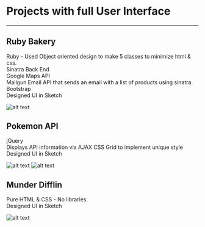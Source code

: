 # Projects with full User Interface
####

----
## Ruby Bakery   

Ruby - Used Object oriented design to make 5 classes to minimize html & css.  
Sinatra Back End  
Google Maps API  
Mailgun Email API that sends an email with a list of products using sinatra.      
Bootstrap  
Designed UI in Sketch   

![alt text](https://github.com/S-MORA/Web-Projects/blob/master/screenshots/mailgun-gmaps-api.png)

## Pokemon API

jQuery   
Displays API information via AJAX
CSS Grid to implement unique style   
Designed UI in Sketch     

![alt text](https://github.com/S-MORA/Web-Projects/blob/master/screenshots/api-ajax2.png)
![alt text](https://github.com/S-MORA/Web-Projects/blob/master/screenshots/api-ajax.png)

## Munder Difflin

Pure HTML & CSS - No libraries.    
Designed UI in Sketch    

![alt text](https://github.com/S-MORA/Web-Projects/blob/master/screenshots/no-libraries.png)
